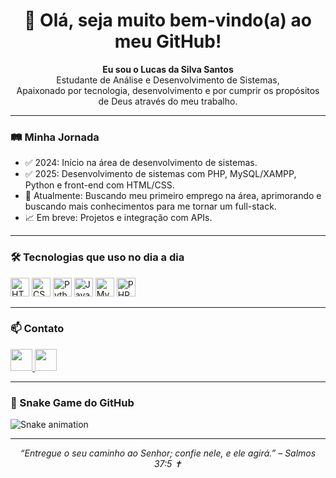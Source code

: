 <h1 align="center">👋 Olá, seja muito bem-vindo(a) ao meu GitHub!</h1>

<p align="center">
  <strong>Eu sou o Lucas da Silva Santos</strong><br/>
  Estudante de Análise e Desenvolvimento de Sistemas,<br/>
  Apaixonado por tecnologia, desenvolvimento e por cumprir os propósitos de Deus através do meu trabalho.
</p>

---

### 🛤️ Minha Jornada

- ✅ 2024: Início na área de desenvolvimento de sistemas.
- ✅ 2025: Desenvolvimento de sistemas com PHP, MySQL/XAMPP, Python e front-end com HTML/CSS.
- 🔄 Atualmente: Buscando meu primeiro emprego na área, aprimorando e buscando mais conhecimentos para me tornar um full-stack.
- 📈 Em breve: Projetos e integração com APIs.

---

### 🛠️ Tecnologias que uso no dia a dia

<div align="left">
  <img src="https://cdn.jsdelivr.net/gh/devicons/devicon/icons/html5/html5-original.svg" height="30" alt="HTML5" />
  <img src="https://cdn.jsdelivr.net/gh/devicons/devicon/icons/css3/css3-original.svg" height="30" alt="CSS3" />
  <img src="https://cdn.jsdelivr.net/gh/devicons/devicon/icons/python/python-original.svg" height="30" alt="Python" />
  <img src="https://cdn.jsdelivr.net/gh/devicons/devicon/icons/java/java-original.svg" height="30" alt="Java" />
  <img src="https://cdn.jsdelivr.net/gh/devicons/devicon/icons/mysql/mysql-original.svg" height="30" alt="MySQL" />
  <img src="https://cdn.jsdelivr.net/gh/devicons/devicon/icons/php/php-original.svg" height="30" alt="PHP" />
</div>

---

### 📫 Contato

<div align="left">
  <a href="mailto:luknhai2006@gmail.com" target="_blank">
    <img src="https://img.shields.io/static/v1?message=Gmail&logo=gmail&label=&color=D14836&logoColor=white&labelColor=&style=for-the-badge" height="35" />
  </a>
  <a href="https://www.linkedin.com/in/lucas-da-silva-santos-51bb75251/" target="_blank">
    <img src="https://img.shields.io/static/v1?message=LinkedIn&logo=linkedin&label=&color=0077B5&logoColor=white&labelColor=&style=for-the-badge" height="35" />
  </a>
</div>

---

### 🐍 Snake Game do GitHub

<img src="https://raw.githubusercontent.com/Lucas-Santos7/Lucas-Santos7/output/snake.svg" alt="Snake animation" />

---

<p align="center"><em>“Entregue o seu caminho ao Senhor; confie nele, e ele agirá.” – Salmos 37:5 ✝️</em></p>
